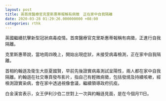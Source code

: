 ```yaml
---
layout: post
title: 英首席醫療官克里斯惠蒂報稱有病徵　正在家中自我隔離
date: 2020-03-28 01:29:26.000000000 +08:00
categories: rthk
---
```


英國繼續抗擊新型冠狀病毒疫情。首席醫療官克里斯惠蒂報稱有病徵，正進行自我隔離。

克里斯惠蒂說，當地周四晚上，開始出現症狀，未接受病毒檢測，正在家中自我隔離。

首相約翰遜及衛生大臣夏國賢，早前先後證實病毒測試呈陽性，兩人都在家中自我隔離。約翰遜在社交專頁發布影片，指自己有輕微病徵，包括發燒及持續咳嗽，經檢測證實染病，會在家中透過視像會議，繼續領導政府抗疫。

白金漢宮表示，女王伊利沙伯二世對上一次與約翰遜見面，是在今個月11日。
